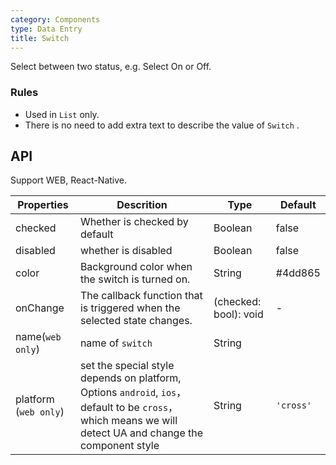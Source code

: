 ```yaml
---
category: Components
type: Data Entry
title: Switch
---
```




Select between two status, e.g. Select On or Off.

### Rules
- Used in `List` only.
- There is no need to add extra text to describe the value of  `Switch` .


## API

Support WEB, React-Native.

Properties | Descrition | Type | Default
-----------|------------|------|--------
| checked    | Whether is checked by default    | Boolean       |   false  |
| disabled   | whether is disabled    | Boolean       |   false  |
| color | Background color when the switch is turned on. | String | #4dd865 |
| onChange   | The callback function that is triggered when the selected state changes. | (checked: bool): void |  -  |
| name(`web only`)  | name of `switch`    | String   |      |
| platform (`web only`) |  set the special style depends on platform, Options  `android`, `ios`， default to be `cross`， which means we will detect UA and change the component style | String | `'cross'`|
